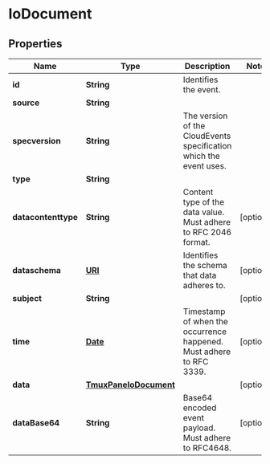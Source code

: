 

# IoDocument

## Properties

Name | Type | Description | Notes
------------ | ------------- | ------------- | -------------
**id** | **String** | Identifies the event. | 
**source** | **String** |  | 
**specversion** | **String** | The version of the CloudEvents specification which the event uses. | 
**type** | **String** |  | 
**datacontenttype** | **String** | Content type of the data value. Must adhere to RFC 2046 format. |  [optional]
**dataschema** | [**URI**](URI.md) | Identifies the schema that data adheres to. |  [optional]
**subject** | **String** |  |  [optional]
**time** | [**Date**](Date.md) | Timestamp of when the occurrence happened. Must adhere to RFC 3339. |  [optional]
**data** | [**TmuxPaneIoDocument**](TmuxPaneIoDocument.md) |  |  [optional]
**dataBase64** | **String** | Base64 encoded event payload. Must adhere to RFC4648. |  [optional]




